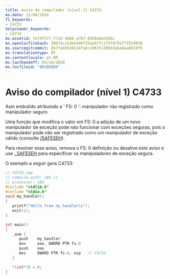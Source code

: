 ```yaml
---
title: Aviso do compilador (nível 1) C4733
ms.date: 11/04/2016
f1_keywords:
- C4733
helpviewer_keywords:
- C4733
ms.assetid: 7ef4f577-772d-4b66-a7bf-8958a6b250bc
ms.openlocfilehash: 39674c32deb506725aa5f7c1f5f875e771519938
ms.sourcegitcommit: 857fa6b530224fa6c18675138043aba9aa0619fb
ms.translationtype: MT
ms.contentlocale: pt-BR
ms.lasthandoff: 03/24/2020
ms.locfileid: "80185666"
---
```

# <a name="compiler-warning-level-1-c4733"></a>Aviso do compilador (nível 1) C4733

Asm embutido atribuindo a ' FS: 0 ': manipulador não registrado como manipulador seguro

Uma função que modifica o valor em FS: 0 a adição de um novo manipulador de exceção pode não funcionar com exceções seguras, pois o manipulador pode não ser registrado como um manipulador de exceção válido (consulte [/SAFESEH](../../build/reference/safeseh-image-has-safe-exception-handlers.md)).

Para resolver esse aviso, remova o FS: 0 definição ou desative este aviso e use [. SAFESEH](../../assembler/masm/dot-safeseh.md) para especificar os manipuladores de exceção segura.

O exemplo a seguir gera C4733:

```cpp
// C4733.cpp
// compile with: /W1 /c
// processor: x86
#include "stdlib.h"
#include "stdio.h"
void my_handler()
{
   printf("Hello from my_handler\n");
   exit(1);
}

int main()
{
   _asm {
      push    my_handler
      mov     eax, DWORD PTR fs:0
      push    eax
      mov     DWORD PTR fs:0, esp   // C4733
   }

   *(int*)0 = 0;
}
```
